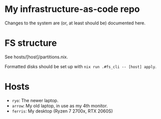 # My infrastructure-as-code repo

Changes to the system are (or, at least should be) documented here.

# FS structure

See hosts/[host]/partitions.nix.

Formatted disks should be set up with `nix run .#fs_cli -- [host] apply`.

# Hosts

- `ryo`: The newer laptop.
- `arrow`: My old laptop, in use as my 4th monitor.
- `ferris`: My desktop (Ryzen 7 2700x, RTX 2060S)


